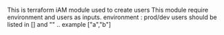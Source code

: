This is terraform iAM module used to create users
This module require environment and users as inputs.
environment : prod/dev
users should be listed in [] and "" .. example ["a","b"]
